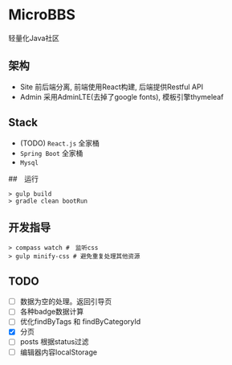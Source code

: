 # MicroBBS

轻量化Java社区

## 架构

* Site 前后端分离, 前端使用React构建, 后端提供Restful API
* Admin 采用AdminLTE(去掉了google fonts), 模板引擎thymeleaf

## Stack

* (TODO) `React.js` 全家桶
* `Spring Boot` 全家桶
* `Mysql`

##　运行

    > gulp build
    > gradle clean bootRun

## 开发指导

    > compass watch #　监听css
    > gulp minify-css # 避免重复处理其他资源
    
## TODO

* [ ] 数据为空的处理。返回引导页
* [ ] 各种badge数据计算
* [ ] 优化findByTags 和 findByCategoryId
* [x] 分页
* [ ] posts 根据status过滤
* [ ] 编辑器内容localStorage